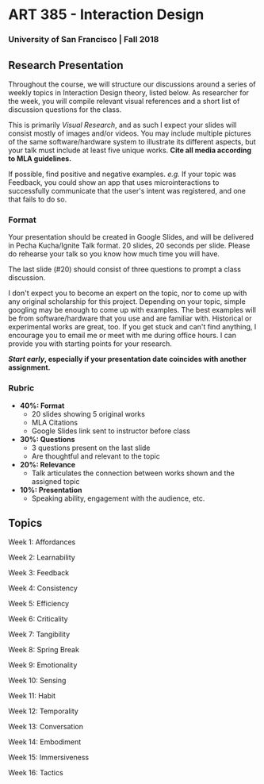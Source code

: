 # ART 385 - Interaction Design
### University of San Francisco | Fall 2018


## Research Presentation

Throughout the course, we will structure our discussions around a series of weekly topics in Interaction Design theory, listed below. As researcher for the week, you will compile relevant visual references and a short list of discussion questions for the class.

This is primarily _Visual Research_, and as such I expect your slides will consist mostly of images and/or videos. You may include multiple pictures of the same software/hardware system to illustrate its different aspects, but your talk must include at least five unique works.
**Cite all media according to MLA guidelines.**

If possible, find positive and negative examples. _e.g._ If your topic was Feedback, you could show an app that uses microinteractions to successfully communicate that the user's intent was registered, and one that fails to do so. 

### Format
Your presentation should be created in Google Slides, and will be delivered in Pecha Kucha/Ignite Talk format. 20 slides, 20 seconds per slide. Please do rehearse your talk so you know how much time you will have.

The last slide (#20) should consist of three questions to prompt a class discussion.

I don't expect you to become an expert on the topic, nor to come up with any original scholarship for this project. Depending on your topic, simple googling may be enough to come up with examples. The best examples will be from software/hardware that you use and are familiar with. Historical or experimental works are great, too. If you get stuck and can't find anything, I encourage you to email me or meet with me during office hours. I can provide you with starting points for your research.

__*Start early*, especially if your presentation date coincides with another assignment.__

### Rubric

- **40%: Format**
  - 20 slides showing 5 original works
  - MLA Citations
  - Google Slides link sent to instructor before class
- **30%: Questions**
  - 3 questions present on the last slide
  - Are thoughtful and relevant to the topic
- **20%: Relevance**
  - Talk articulates the connection between works shown and the assigned topic
- **10%: Presentation**
  - Speaking ability, engagement with the audience, etc.


## Topics


Week 1: Affordances

Week 2: Learnability

Week 3: Feedback

Week 4: Consistency

Week 5: Efficiency

Week 6: Criticality

Week 7: Tangibility

Week 8: Spring Break

Week 9: Emotionality

Week 10: Sensing

Week 11: Habit

Week 12: Temporality

Week 13: Conversation

Week 14: Embodiment

Week 15: Immersiveness

Week 16: Tactics
